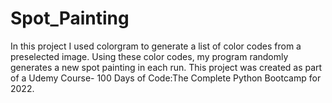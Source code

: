# Spot_Painting 
In this project I used colorgram to generate a list of color codes from a preselected image. Using these color codes, my program randomly generates a new spot painting in each run. This project was created as part of a Udemy Course- 100 Days of Code:The Complete Python Bootcamp for 2022.
